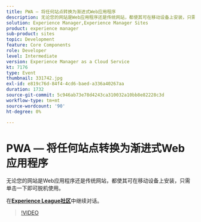 ```yaml
---
title: PWA — 将任何站点转换为渐进式Web应用程序
description: 无论您的网站是Web应用程序还是传统网站，都使其可在移动设备上安装，只需单击一下即可脱机使用。 此会话作为Adobe Developers Live内容活动的一部分提供。
solution: Experience Manager,Experience Manager Sites
product: experience manager
sub-product: sites
topic: Development
feature: Core Components
role: Developer
level: Intermediate
version: Experience Manager as a Cloud Service
kt: 7176
type: Event
thumbnail: 331742.jpg
exl-id: e819c76d-84f4-4cd6-baed-a336a40267aa
duration: 1732
source-git-commit: 5c946ab73e78d4243ca310032a10bb8e82228c3d
workflow-type: tm+mt
source-wordcount: '90'
ht-degree: 0%

---
```


# PWA — 将任何站点转换为渐进式Web应用程序

无论您的网站是Web应用程序还是传统网站，都使其可在移动设备上安装，只需单击一下即可脱机使用。

在&#x200B;**[Experience League社区](https://adobe.ly/36Yd3v6)**&#x200B;中继续对话。

>[!VIDEO](https://video.tv.adobe.com/v/331742/?quality=12&learn=on&hidetitle=true)
